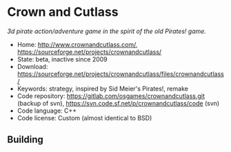 # Crown and Cutlass

_3d pirate action/adventure game in the spirit of the old Pirates! game._

- Home: http://www.crownandcutlass.com/, https://sourceforge.net/projects/crownandcutlass/
- State: beta, inactive since 2009
- Download: https://sourceforge.net/projects/crownandcutlass/files/crownandcutlass/
- Keywords: strategy, inspired by Sid Meier's Pirates!, remake
- Code repository: https://gitlab.com/osgames/crownandcutlass.git (backup of svn), https://svn.code.sf.net/p/crownandcutlass/code (svn)
- Code language: C++
- Code license: Custom (almost identical to BSD)

## Building

